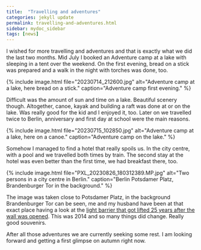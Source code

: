 ```yaml
---
title:  "Travelling and adventures"
categories: jekyll update
permalink: travelling-and-adventures.html
sidebar: mydoc_sidebar
tags: [news]
---
```


I wished for more travelling and adventures and that is exactly what we did the last two months. Mid July I booked an Adventure camp at a lake with sleeping in a tent over the weekend. On the first evening, bread on a stick was prepared and a walk in the night with torches was done, too.

{% include image.html file="20230714_212600.jpg" alt="Adventure camp at a lake, here bread on a stick." caption="Adventure camp first evening." %}

Difficult was the amount of sun and time on a lake. Beautiful scenery though. Altogether, canoe, kayak and building a raft was done at or on the lake. Was really good for the kid and I enjoyed it, too. Later on we travelled twice to Berlin, anniversary and first day at school were the main reasons.

{% include image.html file="20230715_102850.jpg" alt="Adventure camp at a lake, here on a canoe." caption="Adventure camp on the lake." %}

Somehow I managed to find a hotel that really spoils us. In the city centre, with a pool and we travelled both times by train. The second stay at the hotel was even better than the first time, we had breakfast there, too.

{% include image.html file="PXL_20230826_180312389.MP.jpg" alt="Two persons in a city centre in Berlin." caption="Berlin Potsdamer Platz, Brandenburger Tor in the background." %}

The image was taken close to Potsdamer Platz, in the background Brandenburger Tor can be seen, me and my husband have been at that exact place having a look at the [light barrier that got lifted 25 years after the wall was opened](https://www.flickr.com/photos/wasik/15139696474/in/photostream/). This was 2014 and so many things did change. Really good souvenirs.

After all those adventures we are currently seeking some rest. I am looking forward and getting a first glimpse on autumn right now.
